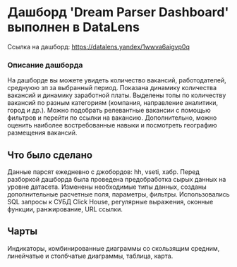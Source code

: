 # Дашборд 'Dream Parser Dashboard' выполнен в DataLens

Ссылка на дашборд: https://datalens.yandex/1wwva6aigvp0q

### Описание дашборда 
На дашборде вы можете увидеть количество вакансий, работодателей, среднуюю зп за выбранный период. Показана динамику количества вакансий и динамику заработной платы. Выделены топы по количеству вакансий по разным категориям (компания, направление аналитики, город и др.). Можно подобрать релевантные вакансии с помощью фильтров и перейти по ссылки на вакансию. Дополнительно, можно оценить наиболее востребованные навыки и посмотреть географию размещения вакансий.

## Что было сделано
Данные парсят ежедневно с джобордов: hh, vseti, хабр. Перед разборкой дашборда была проведена предобработка сырых данных на уровне датасета. Изменены необходимые типы данных, созданы дополнительные расчетные поля, параметры, фильтры. Использовались SQL запросы к СУБД Click House, регулярные выражения, оконные функции, ранжирование, URL ссылки.

## Чарты
Индикаторы, комбинированные диаграммы со скользящим средним, линейчатые и столбчатые диаграммы, таблица, карта. 
